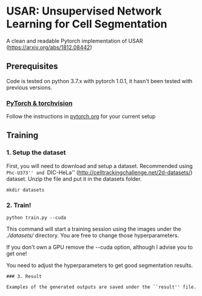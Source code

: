 # USAR: Unsupervised Network Learning for Cell Segmentation
A clean and readable Pytorch implementation of USAR (https://arxiv.org/abs/1812.08442)

## Prerequisites
Code is tested on python 3.7.x with pytorch 1.0.1, it hasn't been tested with previous versions.

### [PyTorch & torchvision](http://pytorch.org/)
Follow the instructions in [pytorch.org](http://pytorch.org) for your current setup

## Training
### 1. Setup the dataset
First, you will need to download and setup a dataset. Recommended using ``Phc-U373'' and ``DIC-HeLa'' (http://celltrackingchallenge.net/2d-datasets/) dataset. Unzip the file and put it in the datasets folder. 

```
mkdir datasets

```
### 2. Train!
```
python train.py --cuda
```
This command will start a training session using the images under the *./datasets/* directory.  You are free to change those hyperparameters. 

If you don't own a GPU remove the --cuda option, although I advise you to get one!

You need to adjust the hyperparameters to get good segmentation results.

```
### 3. Result

Examples of the generated outputs are saved under the ``result'' file.



